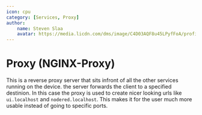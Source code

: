 ```yaml
---
icon: cpu
category: [Services, Proxy]
author:
    name: Steven Slaa
    avatar: https://media.licdn.com/dms/image/C4D03AQF8u45LPyfFoA/profile-displayphoto-shrink_200_200/0/1580729932317?e=1678320000&v=beta&t=aa7C7oyzi5KPV7doGUoyAwk2Bdw7Zxn2q6XFT8Sm7AY
---
```


# Proxy (NGINX-Proxy)

This is a reverse proxy server that sits infront of all the other services running on the device. the server forwards the client to a specified destinion. In this case the proxy is used to create nicer looking urls like `ui.localhost` and `nodered.localhost`. This makes it for the user much more usable instead of going to specific ports.
